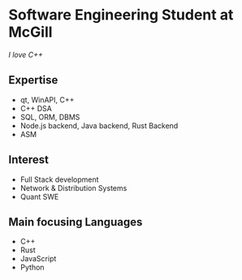 # Software Engineering Student at McGill

*I love C++*


## Expertise
- qt, WinAPI, C++
- C++ DSA
- SQL, ORM, DBMS
- Node.js backend, Java backend, Rust Backend
- ASM

## Interest
- Full Stack development
- Network & Distribution Systems
- Quant SWE

## Main focusing Languages
- C++
- Rust
- JavaScript
- Python
  
